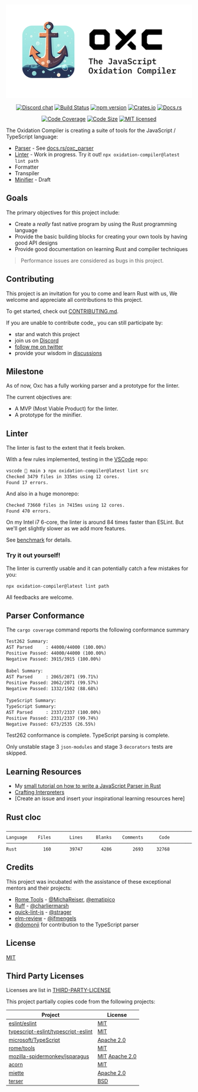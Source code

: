 <p align="center">
  <picture>
    <source media="(prefers-color-scheme: dark)" srcset="https://raw.githubusercontent.com/Boshen/oxc-assets/main/preview-dark-transparent.png" width="700">
    <img alt="OXC Logo" src="https://raw.githubusercontent.com/Boshen/oxc-assets/main/preview-white.png" width="700">
  </picture>
</p>

<div align="center">

[![Discord chat][discord-badge]][discord-url]
[![Build Status][ci-badge]][ci-url]
[![npm version][npm-badge]][npm-url]
[![Crates.io][crates-badge]][crates-url]
[![Docs.rs][docs-badge]][docs-url]

[![Code Coverage][code-coverage-badge]][code-coverage-url]
[![Code Size][code-size-badge]][code-size-url]
[![MIT licensed][mit-badge]][mit-url]

</div>

[discord-badge]: https://img.shields.io/discord/1079625926024900739?logo=discord&label=discord&color=brightgreen
[discord-url]: https://discord.gg/9uXCAwqQZW
[mit-badge]: https://img.shields.io/badge/license-MIT-blue.svg?color=brightgreen
[mit-url]: LICENSE
[ci-badge]: https://github.com/Boshen/oxc/actions/workflows/ci.yml/badge.svg?event=push&branch=main
[ci-url]: https://github.com/Boshen/oxc/actions/workflows/ci.yml?query=event%3Apush+branch%3Amain
[npm-badge]: https://img.shields.io/npm/v/oxidation-compiler/latest?color=brightgreen
[npm-url]: https://www.npmjs.com/package/oxidation-compiler/v/latest
[crates-badge]: https://img.shields.io/crates/v/oxc_parser.svg
[crates-url]: https://crates.io/crates/oxc_parser
[docs-badge]: https://docs.rs/oxc_parser/badge.svg
[docs-url]: https://docs.rs/oxc_parser
[code-size-badge]: https://img.shields.io/github/languages/code-size/Boshen/oxc
[code-size-url]: https://github.com/Boshen/oxc
[code-coverage-badge]: https://codecov.io/gh/Boshen/oxc/branch/main/graph/badge.svg
[code-coverage-url]: https://codecov.io/gh/Boshen/oxc

The Oxidation Compiler is creating a suite of tools for the JavaScript / TypeScript language:

* [Parser](./crates/oxc_parser) - See [docs.rs/oxc_parser](https://docs.rs/oxc_parser)
* [Linter](./crates/oxc_linter) - Work in progress. Try it out! `npx oxidation-compiler@latest lint path`
* Formatter
* Transpiler
* [Minifier](./crates/oxc_minifier) - Draft

## Goals

The primary objectives for this project include:

* Create a *really* fast native program by using the Rust programming language
* Provide the basic building blocks for creating your own tools by having good API designs
* Provide good documentation on learning Rust and compiler techniques

> Performance issues are considered as bugs in this project.

## Contributing

This project is an invitation for you to come and learn Rust with us,
We welcome and appreciate all contributions to this project.

To get started, check out [CONTRIBUTING.md](./CONTRIBUTING.md).

If you are unable to contribute code,, you can still participate by:

* star and watch this project
* join us on [Discord](https://discord.gg/9uXCAwqQZW)
* [follow me on twitter](https://twitter.com/boshen_c)
* provide your wisdom in [discussions](https://github.com/Boshen/oxc/discussions)

## Milestone

As of now, Oxc has a fully working parser and a prototype for the linter.

The current objectives are:

* A MVP (Most Viable Product) for the linter.
* A prototype for the minifier.

## Linter

The linter is fast to the extent that it feels broken.

With a few rules implemented, testing in the [VSCode](https://github.com/microsoft/vscode) repo:

```
vscode  main ❯ npx oxidation-compiler@latest lint src
Checked 3479 files in 335ms using 12 cores.
Found 17 errors.
```

And also in a huge monorepo:

```
Checked 73660 files in 7415ms using 12 cores.
Found 470 errors.
```

On my Intel i7 6-core, the linter is around 84 times faster than ESLint.
But we'll get slightly slower as we add more features.

See [benchmark](./benchmark/) for details.

### Try it out yourself!

The linter is currently usable and it can potentially catch a few mistakes for you:

```
npx oxidation-compiler@latest lint path
```

All feedbacks are welcome.

## Parser Conformance

The `cargo coverage` command reports the following conformance summary

```
Test262 Summary:
AST Parsed     : 44000/44000 (100.00%)
Positive Passed: 44000/44000 (100.00%)
Negative Passed: 3915/3915 (100.00%)

Babel Summary:
AST Parsed     : 2065/2071 (99.71%)
Positive Passed: 2062/2071 (99.57%)
Negative Passed: 1332/1502 (88.68%)

TypeScript Summary:
TypeScript Summary:
AST Parsed     : 2337/2337 (100.00%)
Positive Passed: 2331/2337 (99.74%)
Negative Passed: 673/2535 (26.55%)
```

Test262 conformance is complete. TypeScript parsing is complete.

Only unstable stage 3 `json-modules` and stage 3 `decorators` tests are skipped.

## Learning Resources

* My [small tutorial on how to write a JavaScript Parser in Rust](https://boshen.github.io/javascript-parser-in-rust/)
* [Crafting Interpreters](https://craftinginterpreters.com)
* [Create an issue and insert your inspirational learning resources here]

## Rust cloc

```
───────────────────────────────────────────────────────────────────────────────
Language    Files       Lines     Blanks    Comments      Code
───────────────────────────────────────────────────────────────────────────────
Rust          160       39747       4286        2693     32768
```

## Credits

This project was incubated with the assistance of these exceptional mentors and their projects:

* [Rome Tools](https://rome.tools) - [@MichaReiser](https://github.com/MichaReiser), [@ematipico](https://github.com/ematipico)
* [Ruff](https://beta.ruff.rs) - [@charliermarsh](https://github.com/charliermarsh)
* [quick-lint-js](https://quick-lint-js.com) - [@strager](https://github.com/strager)
* [elm-review](https://package.elm-lang.org/packages/jfmengels/elm-review/latest) - [@jfmengels](https://github.com/jfmengels)
* [@domonji](https://github.com/domonji) for contribution to the TypeScript parser

## License

[MIT](./LICENSE)

## Third Party Licenses

Licenses are list in [THIRD-PARTY-LICENSE](./LICENSE-THIRD-PARTY-LICENSE)

This project partially copies code from the following projects:

| Project       | License       |
| ------------- | ------------- |
| [eslint/eslint](https://github.com/eslint/eslint) | [MIT](https://github.com/eslint/eslint/blob/main/LICENSE)  |
| [typescript-eslint/typescript-eslint](https://github.com/typescript-eslint/typescript-eslint) | [MIT](https://github.com/typescript-eslint/typescript-eslint/blob/main/LICENSE)  |
| [microsoft/TypeScript](https://github.com/microsoft/TypeScript) | [Apache 2.0](https://github.com/microsoft/TypeScript/blob/main/LICENSE.txt)  |
| [rome/tools](https://github.com/rome/tools) | [MIT](https://github.com/rome/tools/blob/main/LICENSE)  |
| [mozilla-spidermonkey/jsparagus](https://github.com/mozilla-spidermonkey/jsparagus) | [MIT](https://github.com/mozilla-spidermonkey/jsparagus/blob/master/LICENSE-MIT) [Apache 2.0](https://github.com/mozilla-spidermonkey/jsparagus/blob/master/LICENSE-APACHE-2.0)  |
| [acorn](https://github.com/acornjs/acorn) | [MIT](https://github.com/acornjs/acorn/blob/master/acorn/LICENSE) |
| [miette](https://github.com/zkat/miette) | [Apache 2.0](https://github.com/zkat/miette/blob/main/LICENSE) |
| [terser](https://github.com/terser/terser) | [BSD](https://github.com/terser/terser/blob/master/LICENSE) |
